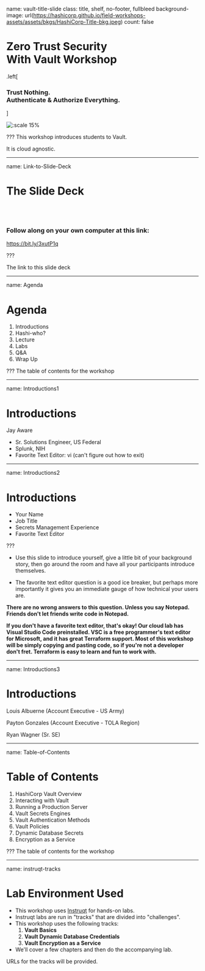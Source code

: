 name: vault-title-slide
class: title, shelf, no-footer, fullbleed
background-image: url(https://hashicorp.github.io/field-workshops-assets/assets/bkgs/HashiCorp-Title-bkg.jpeg)
count: false

# Zero Trust Security<br>With Vault Workshop
.left[ <h3>Trust Nothing.<br>Authenticate & Authorize Everything.</h3>]

![:scale 15%](https://hashicorp.github.io/field-workshops-assets/assets/logos/logo_vault.png)

???
This workshop introduces students to Vault.

It is cloud agnostic.

---
name: Link-to-Slide-Deck
# The Slide Deck
<br><br>
### Follow along on your own computer at this link:

https://bit.ly/3xutP1q

???

The link to this slide deck

---
name: Agenda
# Agenda

1. Introductions
1. Hashi-who?
1. Lecture
1. Labs
1. Q&A
1. Wrap Up

???
The table of contents for the workshop

---
name: Introductions1
# Introductions
Jay Aware
- Sr. Solutions Engineer, US Federal
- Splunk, NIH
- Favorite Text Editor: vi (can't figure out how to exit)

---
name: Introductions2
# Introductions

* Your Name
* Job Title
* Secrets Management Experience
* Favorite Text Editor

???
* Use this slide to introduce yourself, give a little bit of your background story, then go around the room and have all your participants introduce themselves.

* The favorite text editor question is a good ice breaker, but perhaps more importantly it gives you an immediate gauge of how technical your users are.

**There are no wrong answers to this question. Unless you say Notepad. Friends don't let friends write code in Notepad.**

**If you don't have a favorite text editor, that's okay! Our cloud lab has Visual Studio Code preinstalled. VSC is a free programmer's text editor for Microsoft, and it has great Terraform support. Most of this workshop will be simply copying and pasting code, so if you're not a developer don't fret. Terraform is easy to learn and fun to work with.**

---
name: Introductions3
# Introductions
Louis Albuerne (Account Executive - US Army)

Payton Gonzales (Account Executive - TOLA Region)

Ryan Wagner (Sr. SE)

---
name: Table-of-Contents
# Table of Contents

1. HashiCorp Vault Overview
1. Interacting with Vault
1. Running a Production Server
1. Vault Secrets Engines
1. Vault Authentication Methods
1. Vault Policies
1. Dynamic Database Secrets
1. Encryption as a Service

???
The table of contents for the workshop

---
name: instruqt-tracks
# Lab Environment Used
* This workshop uses [Instruqt](https://instruqt.com) for hands-on labs.
* Instruqt labs are run in "tracks" that are divided into "challenges".
* This workshop uses the following tracks:
    1. **Vault Basics**
    1. **Vault Dynamic Database Credentials**
    1. **Vault Encryption as a Service**
* We'll cover a few chapters and then do the accompanying lab.

URLs for the tracks will be provided.
